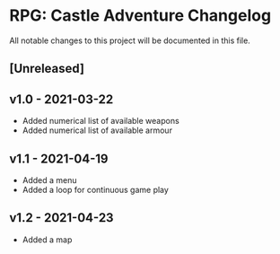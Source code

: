 # RPG: Castle Adventure Changelog
All notable changes to this project will be documented in this file.

## [Unreleased]

## v1.0 - 2021-03-22
- Added numerical list of available weapons
- Added numerical list of available armour

## v1.1 - 2021-04-19
- Added a menu
- Added a loop for continuous game play

## v1.2 - 2021-04-23
- Added a map
